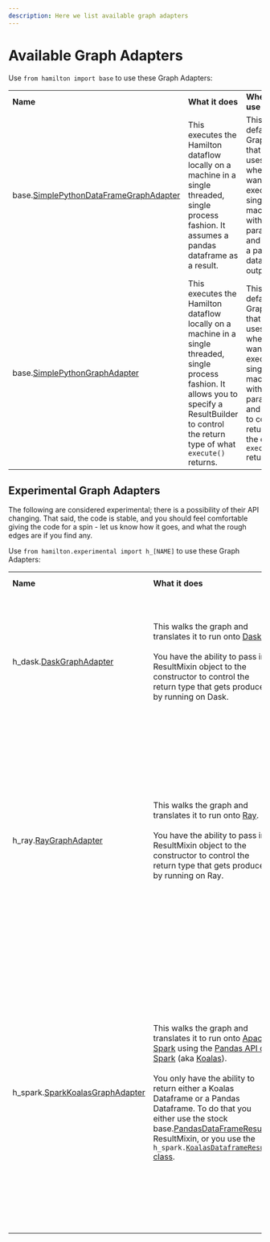 ```yaml
---
description: Here we list available graph adapters
---
```


# Available Graph Adapters

Use `from hamilton import base` to use these Graph Adapters:

|                                                                                                                 |                                                                                                                                                                                                         |                                                                                                                                                                                                                      |
| --------------------------------------------------------------------------------------------------------------- | ------------------------------------------------------------------------------------------------------------------------------------------------------------------------------------------------------- | -------------------------------------------------------------------------------------------------------------------------------------------------------------------------------------------------------------------- |
| **Name**                                                                                                        | **What it does**                                                                                                                                                                                        | **When you'd use it**                                                                                                                                                                                                |
| base.[SimplePythonDataFrameGraphAdapter](https://github.com/stitchfix/hamilton/blob/main/hamilton/base.py#L134) | This executes the Hamilton dataflow locally on a machine in a single threaded, single process fashion. It assumes a pandas dataframe as a result.                                                       | This is the default GraphAdapter that Hamilton uses. Use this when you want to execute on a single machine, without parallelization, and you want a pandas dataframe as output.                                      |
| base.[SimplePythonGraphAdapter](https://github.com/stitchfix/hamilton/blob/main/hamilton/base.py#L149)          | This executes the Hamilton dataflow locally on a machine in a single threaded, single process fashion. It allows you to specify a ResultBuilder to control the return type of what `execute()` returns. | This is the default GraphAdapter that Hamilton uses. Use this when you want to execute on a single machine, without parallelization, and you want to control the return type of the object that `execute()` returns. |

## Experimental Graph Adapters

The following are considered experimental; there is a possibility of their API changing. That said, the code is stable, and you should feel comfortable giving the code for a spin - let us know how it goes, and what the rough edges are if you find any.

Use `from hamilton.experimental import h_[NAME]` to use these Graph Adapters:

|                                                                                                                           |                                                                                                                                                                                                                                                                                                                                                                                                                                                                                                                                                                                                                                                                                                                                                                   |                                                                                                                                                                                                                                                                                      |
| ------------------------------------------------------------------------------------------------------------------------- | ----------------------------------------------------------------------------------------------------------------------------------------------------------------------------------------------------------------------------------------------------------------------------------------------------------------------------------------------------------------------------------------------------------------------------------------------------------------------------------------------------------------------------------------------------------------------------------------------------------------------------------------------------------------------------------------------------------------------------------------------------------------- | ------------------------------------------------------------------------------------------------------------------------------------------------------------------------------------------------------------------------------------------------------------------------------------ |
| **Name**                                                                                                                  | **What it does**                                                                                                                                                                                                                                                                                                                                                                                                                                                                                                                                                                                                                                                                                                                                                  | **When you'd use it**                                                                                                                                                                                                                                                                |
| h\_dask.[DaskGraphAdapter](https://github.com/stitchfix/hamilton/blob/main/hamilton/experimental/h\_dask.py#L21)          | <p>This walks the graph and translates it to run onto <a href="https://dask.org/">Dask</a>. <br><br>You have the ability to pass in a ResultMixin object to the constructor to control the return type that gets produce by running on Dask.</p>                                                                                                                                                                                                                                                                                                                                                                                                                                                                                                                  | Use this if you want to utilize multiple cores on a single machine, or you want to scale to large data set sizes with a Dask cluster that you can connect to.                                                                                                                        |
| h\_ray.[RayGraphAdapter](https://github.com/stitchfix/hamilton/blob/main/hamilton/experimental/h\_ray.py#L12)             | <p>This walks the graph and translates it to run onto <a href="https://ray.io/">Ray</a>. <br><br>You have the ability to pass in a ResultMixin object to the constructor to control the return type that gets produce by running on Ray.</p>                                                                                                                                                                                                                                                                                                                                                                                                                                                                                                                      | Use this if you want to utilize multiple cores on a single machine, or you want to scale to larger data set sizes with a Ray cluster that you can connect to. Note: you are still constrained by machine memory size with Ray; you can't just scale to any dataset size.             |
| h\_spark.[SparkKoalasGraphAdapter](https://github.com/stitchfix/hamilton/blob/main/hamilton/experimental/h\_spark.py#L25) | <p>This walks the graph and translates it to run onto <a href="https://spark.apache.org/">Apache Spark</a> using the <a href="https://spark.apache.org/docs/latest/api/python/user_guide/pandas_on_spark/index.html">Pandas API on Spark</a> (aka <a href="https://koalas.readthedocs.io/en/latest">Koalas</a>). <br><br>You only have the ability to return either a Koalas Dataframe or a Pandas Dataframe. To do that you either use the stock base.<a href="https://github.com/stitchfix/hamilton/blob/main/hamilton/base.py#L39">PandasDataFrameResult</a> ResultMixin, or you use the <code>h_spark.</code><a href="https://github.com/stitchfix/hamilton/blob/main/hamilton/experimental/h_spark.py#L16"><code>KoalasDataframeResult</code> class</a>.</p> | <p>You'd generally use this if you have an existing spark cluster running in your workplace, and you want to scale to very large data set sizes.<br><br>Note this GraphAdapter has only been tested to work on Spark 3.2+ when Koalas became part of the standard Spark library.</p> |

